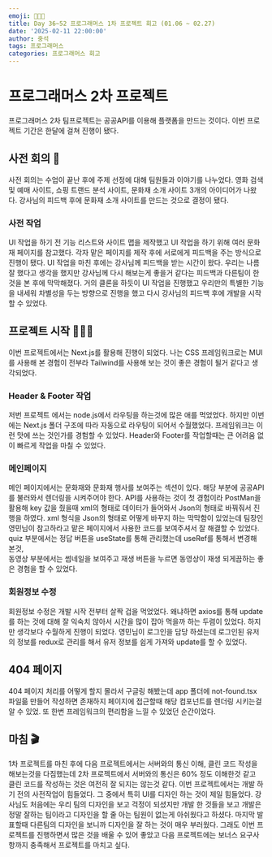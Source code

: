 ```yaml
---
emoji: 👨🏻‍💻
title: Day 36~52 프로그래머스 1차 프로젝트 회고 (01.06 ~ 02.27)
date: '2025-02-11 22:00:00'
author: 중석
tags: 프로그래머스
categories: 프로그래머스 회고
---
```


# 프로그래머스 2차 프로젝트

프로그래머스 2차 팀프로젝트는 공공API를 이용해 플랫폼을 만드는 것이다. 이번 프로젝트 기간은 한달에 걸쳐 진행이 됐다.

## 사전 회의 📝

사전 회의는 수업이 끝난 후에 주제 선정에 대해 팀원들과 이야기를 나누었다.
영화 검색 및 예매 사이트, 쇼핑 트랜드 분석 사이트, 문화재 소개 사이트 3개의 아이디어가 나왔다.
강사님의 피드백 후에 문화재 소개 사이트를 만드는 것으로 결정이 됐다.

### 사전 작업

UI 작업을 하기 전 기능 리스트와 사이트 맵을 제작했고 UI 작업을 하기 위해 여러 문화재 페이지를 참고했다.
각자 맡은 페이지를 제작 후에 서로에게 피드백을 주는 방식으로 진행이 됐다. UI 작업을 마친 후에는 강사님께 피드백을 받는 시간이 왔다.
우리는 나름 잘 했다고 생각을 했지만 강사님께 다시 해보는게 좋을거 같다는 피드백과 다른팀이 한것을 본 후에 막막해졌다.
거의 클론을 하듯이 UI 작업을 진행했고 우리만의 특별한 기능을 내세워 차별성을 두는 방향으로 진행을 했고
다시 강사님의 피드백 후에 개발을 시작할 수 있었다.

## 프로젝트 시작 👨🏻‍💻

이번 프로젝트에서는 Next.js를 활용해 진행이 되었다. 나는 CSS 프레임워크로는 MUI를 사용해 본 경험이 전부라
Tailwind를 사용해 보는 것이 좋은 경험이 될거 같다고 생각되었다.

### Header & Footer 작업

저번 프로젝트 에서는 node.js에서 라우팅을 하는것에 많은 애를 먹었었다. 하지만 이번에는 Next.js 폴더 구조에 따라 자동으로 라우팅이 되어서
수월했었다. 프레임워크는 이런 맛에 쓰는 것인가를 경험할 수 있었다. Header와 Footer를 작업할때는 큰 어려움 없이 빠르게 작업을 마칠 수 있었다.

### 메인페이지

메인 페이지에서는 문화재와 문화재 행사를 보여주는 섹션이 있다. 해당 부분에 공공API를 불러와서 렌더링을 시켜주어야 한다. API를 사용하는 것이 첫 경험이라
PostMan을 활용해 key 값을 줬을때 xml의 형태로 데이터가 들어와서 Json의 형태로 바꿔줘서 진행을 하였다.
xml 형식을 Json의 형태로 어떻게 바꾸지 하는 막막함이 있었는데 팀장인 영민님이 참고하라고 맡은 페이지에서 사용한 코드를 보여주셔서 잘 해결할 수 있었다.
quiz 부분에서는 정답 버튼을 useState를 통해 관리했는데 useRef를 통해서 변경해 본것,  
동영상 부분에서는 썸네일을 보여주고 재생 버튼을 누르면 동영상이 재생 되게끔하는 좋은 경험을 할 수 있었다.

### 회원정보 수정

회원정보 수정은 개발 시작 전부터 살짝 겁을 먹었었다. 왜냐하면 axios를 통해 update를 하는 것에 대해 잘 익숙치 않아서 시간을 많이 잡아 먹을까 하는 두렴이 있었다.
하지만 생각보다 수월하게 진행이 되었다. 영민님이 로그인을 담당 하셨는데 로그인된 유저의 정보를 redux로 관리를 해서 유저 정보를 쉽게 가져와 update를 할 수 있었다.

## 404 페이지

404 페이지 처리를 어떻게 할지 몰라서 구글링 해봤는데 app 폴더에 not-found.tsx 파일읆 만들어 작성하면 존재하지 페이지에 접근할때 해당 컴포넌트를 렌더링 시키는걸
알 수 있었. 또 한번 프레임워크의 편리함을 느낄 수 있었던 순간이었다.

## 마침 🎬

1차 프로젝트를 마친 후에 다음 프로젝트에서는 서버와의 통신 이해, 클린 코드 작성을 해보는것을 다짐했는데 2차 프로젝트에서 서버와의 통신은 60% 정도 이해한것 같고 클린 코드를 작성하는 것은
여전히 잘 되지는 않는것 같다. 이번 프로젝트에서는 개발 하기 전의 사전작업이 힘들었다. 그 중에서 특히 UI를 디자인 하는 것이 제일 힘들었다. 강사님도 처음에는 우리 팀의 디자인을 보고
걱정이 되셨지만 개발 한 것들을 보고 개발은 정말 잘하는 팀이라고 디자인을 할 줄 아는 팀원이 없는게 아쉬웠다고 하셨다. 마지막 발표할때 다른팀의 디자인을 보니까
디자인을 잘 하는 것이 매우 부러웠다. 그래도 이번 프로젝트를 진행하면서 많은 것을 배울 수 있어 좋았고 다음 프로젝트에는 보너스 요구사항까지 충족해서 프로젝트를 마치고 싶다.

```toc

```
